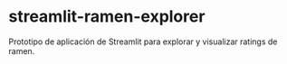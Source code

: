 # streamlit-ramen-explorer
Prototipo de aplicación de Streamlit para explorar y visualizar ratings de ramen. 
